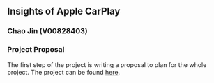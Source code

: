 ## Insights of Apple CarPlay
### Chao Jin (V00828403)


### Project Proposal
The first step of the project is writing a proposal to plan for the whole project. The project can be found [here](https://xuniong123-jinchao.github.io/CSC561_Project/proposal.html).
